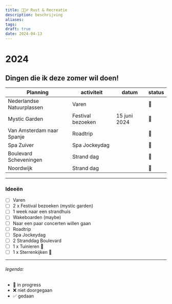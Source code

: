 ```yaml
---
title: 💆🏾‍♂️ Rust & Recreatie
description: beschrijving
aliases: 
tags: 
draft: true
date: 2024-04-13
---
```

# 2024
## Dingen die ik deze zomer wil doen!

| Planning                  | activiteit        | datum        | status |
| ------------------------- | ----------------- | ------------ | ------ |
| Nederlandse Natuurplassen | Varen             |              | 🔁     |
| Mystic Garden             | Festival bezoeken | 15 juni 2024 | 🔁     |
| Van Amsterdam naar Spanje | Roadtrip          |              | 🔁     |
| Spa Zuiver                | Spa Jockeydag     |              | 🔁     |
| Boulevard Scheveningen    | Strand dag        |              | 🔁     |
| Noordwijk                 | Strand dag        |              | 🔁     |

---
### Ideeën
- [ ] Varen
- [ ] 2 x Festival bezoeken (mystic garden)
- [ ] 1 week naar een strandhuis
- [ ] Wakeboarden (maybe)
- [ ] Naar een paar concerten willen gaan
- [ ] Roadtrip
- [ ] Spa Jockeydag
- [ ] 2 Stranddag Boulevard
- [ ] 1 x Tuinieren 🌵
- [ ] 1 x Sterrenkijken 🚀

---
###### legenda:
- 🔁 in progress
- ❌ niet doorgegaan
- ✅ gedaan
